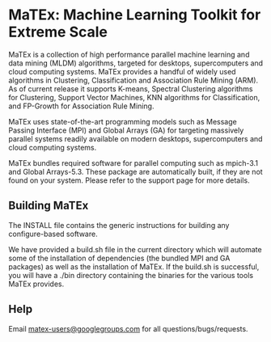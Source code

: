 MaTEx: Machine Learning Toolkit for Extreme Scale
=================================================

MaTEx is a collection of high performance parallel machine learning and
data mining (MLDM) algorithms, targeted for desktops, supercomputers
and cloud computing systems. MaTEx provides a handful of widely used
algorithms in Clustering, Classification and Association Rule Mining
(ARM). As of current release it supports K-means, Spectral Clustering
algorithms for Clustering, Support Vector Machines, KNN algorithms for
Classification, and FP-Growth for Association Rule Mining.

MaTEx uses state-of-the-art programming models such as Message Passing
Interface (MPI) and Global Arrays (GA) for targeting massively parallel
systems readily available on modern desktops, supercomputers and cloud
computing systems.

MaTEx bundles required software for parallel computing such as
mpich-3.1 and Global Arrays-5.3. These package are automatically built,
if they are not found on your system. Please refer to the support page
for more details. 

Building MaTEx
--------------
The INSTALL file contains the generic instructions for building any
configure-based software.

We have provided a build.sh file in the current directory which will
automate some of the installation of dependencies (the bundled MPI and
GA packages) as well as the installation of MaTEx. If the build.sh is
successful, you will have a ./bin directory containing the binaries for
the various tools MaTEx provides.

Help
----
Email matex-users@googlegroups.com for all questions/bugs/requests.
